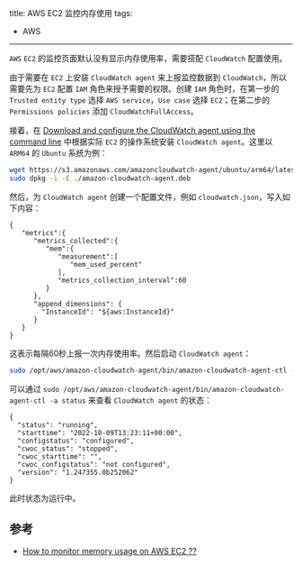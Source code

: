 title: AWS EC2 监控内存使用
tags:
- AWS
---

`AWS` `EC2` 的监控页面默认没有显示内存使用率，需要搭配 `CloudWatch` 配置使用。

由于需要在 `EC2` 上安装 `CloudWatch agent` 来上报监控数据到 `CloudWatch`，所以需要先为 `EC2` 配置 `IAM` 角色来授予需要的权限。创建 `IAM` 角色时，在第一步的 `Trusted entity type` 选择 `AWS service`，`Use case` 选择 `EC2`；在第二步的 `Permissions policies` 添加 `CloudWatchFullAccess`。

接着，在 [Download and configure the CloudWatch agent using the command line](https://docs.aws.amazon.com/AmazonCloudWatch/latest/monitoring/download-cloudwatch-agent-commandline.html) 中根据实际 `EC2` 的操作系统安装 `CloudWatch agent`。这里以 `ARM64` 的 `Ubuntu` 系统为例：

```sh
wget https://s3.amazonaws.com/amazoncloudwatch-agent/ubuntu/arm64/latest/amazon-cloudwatch-agent.deb
sudo dpkg -i -E ./amazon-cloudwatch-agent.deb
```

然后，为 `CloudWatch agent` 创建一个配置文件，例如 `cloudwatch.json`，写入如下内容：

```
{
   "metrics":{
      "metrics_collected":{
         "mem":{
            "measurement":[
               "mem_used_percent"
            ],
            "metrics_collection_interval":60
         }
      },
      "append_dimensions": {
        "InstanceId": "${aws:InstanceId}"
      }
   }
}
```

这表示每隔60秒上报一次内存使用率。然后启动 `CloudWatch agent`：

```sh
sudo /opt/aws/amazon-cloudwatch-agent/bin/amazon-cloudwatch-agent-ctl -a fetch-config -m ec2 -c file:$HOME/cloudwatch.json -s
```

可以通过 `sudo /opt/aws/amazon-cloudwatch-agent/bin/amazon-cloudwatch-agent-ctl -a status` 来查看 `CloudWatch agent` 的状态：

```
{
  "status": "running",
  "starttime": "2022-10-09T13:23:11+00:00",
  "configstatus": "configured",
  "cwoc_status": "stopped",
  "cwoc_starttime": "",
  "cwoc_configstatus": "not configured",
  "version": "1.247355.0b252062"
}
```

此时状态为运行中。

## 参考
* [How to monitor memory usage on AWS EC2 ??](https://lepczynski.it/en/aws_en/how-to-monitor-memory-usage-on-aws-ec2/)